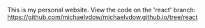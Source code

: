 This is my personal website. View the code on the 'react' branch: https://github.com/michaelvdow/michaelvdow.github.io/tree/react
